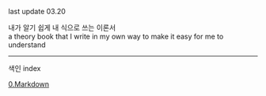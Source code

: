 last update 03.20

내가 알기 쉽게 내 식으로 쓰는 이론서<br>
a theory book that I write in my own way to make it easy for me to understand

* * *

색인
index

[0.Markdown](https://github.com/nihelv/theory/blob/main/0.%20Markdown.md)
